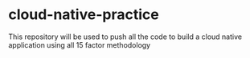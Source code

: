 # cloud-native-practice
This repository will be used to push all the code to build a cloud native application using all 15 factor methodology
